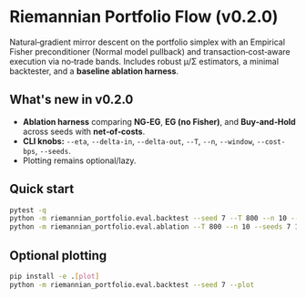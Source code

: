 
# Riemannian Portfolio Flow (v0.2.0)

Natural‑gradient mirror descent on the portfolio simplex with an Empirical Fisher preconditioner (Normal model pullback) and transaction‑cost‑aware execution via no‑trade bands. Includes robust μ/Σ estimators, a minimal backtester, and a **baseline ablation harness**.

## What's new in v0.2.0
- **Ablation harness** comparing **NG‑EG**, **EG (no Fisher)**, and **Buy‑and‑Hold** across seeds with **net‑of‑costs**.
- **CLI knobs:** `--eta`, `--delta-in`, `--delta-out`, `--T`, `--n`, `--window`, `--cost-bps`, `--seeds`.
- Plotting remains optional/lazy.

## Quick start
```bash
pytest -q
python -m riemannian_portfolio.eval.backtest --seed 7 --T 800 --n 10 --eta 0.5 --delta-in 1e-4 --delta-out 5e-4
python -m riemannian_portfolio.eval.ablation --T 800 --n 10 --seeds 7 11 13 17 --cost-bps 5
```

## Optional plotting
```bash
pip install -e .[plot]
python -m riemannian_portfolio.eval.backtest --seed 7 --plot
```
